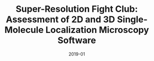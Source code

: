 ---
title: "Super-Resolution Fight Club: Assessment of 2D and 3D Single-Molecule Localization Microscopy Software"
collection: publications
permalink: /publication/2019-01-Super-Resolution-Fight-Club-Assessment-of-2D-and-3D-Single-Molecule-Localization-Microscopy-Software
category: 'journal'
date: 2019-01
venue: 'Nature Methods---Techniques for Life Scientists and Chemists'
citation: ' D. Sage,  Pham T.-a.,  H. Babcock,  T. Lukes,  T. Pengo,  J. Chao,  R. Velmurugan,  A. Herbert,  A. Agrawal,  S. Colabrese,  A. Wheeler,  A. Archetti,  B. Rieger,  R. Ober,  G.M. Hagen,  J.-B. Sibarita,  J. Ries,  R. Henriques,  M. Unser,  S. Holden, &quot;Super-Resolution Fight Club: Assessment of 2D and 3D Single-Molecule Localization Microscopy Software.&quot; <i>Nature Methods---Techniques for Life Scientists and Chemists</i>, 16, 5, 387--395, May 2019.'
---